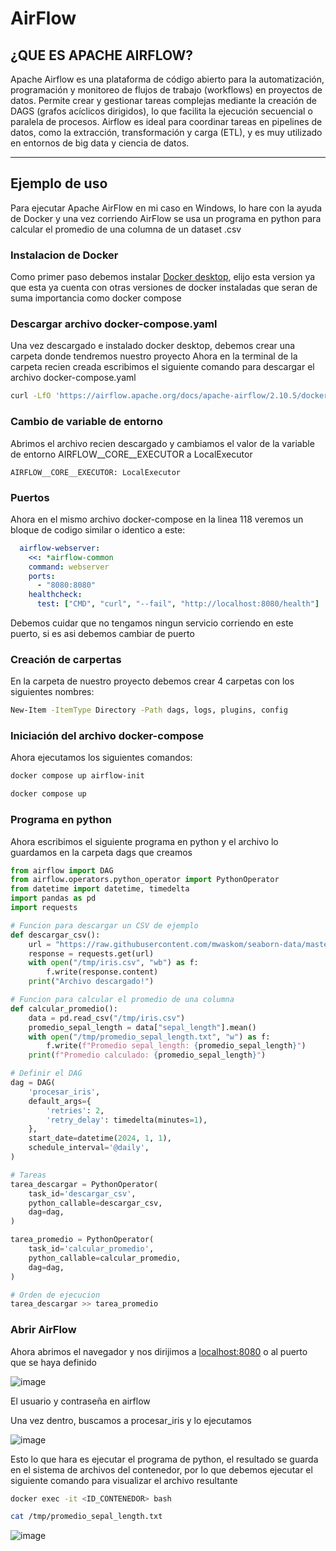 # **AirFlow**

## **¿QUE ES APACHE AIRFLOW?**

Apache Airflow es una plataforma de código abierto para la automatización, programación y monitoreo de flujos de trabajo (workflows) en proyectos de datos. Permite crear y gestionar tareas complejas mediante la creación de DAGS (grafos acíclicos dirigidos), lo que facilita la ejecución secuencial o paralela de procesos. Airflow es ideal para coordinar tareas en pipelines de datos, como la extracción, transformación y carga (ETL), y es muy utilizado en entornos de big data y ciencia de datos.

---

## **Ejemplo de uso**

Para ejecutar Apache AirFlow en mi caso en Windows, lo hare con la ayuda de Docker y una vez corriendo AirFlow se usa un programa en python para calcular el promedio de una columna de un dataset .csv


### **Instalacion de Docker**

Como primer paso debemos instalar [Docker desktop](https://www.docker.com/products/docker-desktop/), elijo esta version ya que esta ya cuenta con otras versiones de docker instaladas que seran de suma importancia como docker compose


### **Descargar archivo docker-compose.yaml**

Una vez descargado e instalado docker desktop, debemos crear una carpeta donde tendremos nuestro proyecto
Ahora en la terminal de la carpeta recien creada escribimos el siguiente comando para descargar el archivo docker-compose.yaml

```bash
curl -LfO 'https://airflow.apache.org/docs/apache-airflow/2.10.5/docker-compose.yaml'
```


### **Cambio de variable de entorno**

Abrimos el archivo recien descargado y cambiamos el valor de la variable de entorno AIRFLOW__CORE__EXECUTOR a LocalExecutor

```env
AIRFLOW__CORE__EXECUTOR: LocalExecutor
```


### **Puertos**

Ahora en el mismo archivo docker-compose en la linea 118 veremos un bloque de codigo similar o identico a este:

```yaml
  airflow-webserver:
    <<: *airflow-common
    command: webserver
    ports:
      - "8080:8080"
    healthcheck:
      test: ["CMD", "curl", "--fail", "http://localhost:8080/health"]
```

Debemos cuidar que no tengamos ningun servicio corriendo en este puerto, si es asi debemos cambiar de puerto


### **Creación de carpertas**

En la carpeta de nuestro proyecto debemos crear 4 carpetas con los siguientes nombres:

```bash
New-Item -ItemType Directory -Path dags, logs, plugins, config
```


### **Iniciación del archivo docker-compose**

Ahora ejecutamos los siguientes comandos:

```bash
docker compose up airflow-init
```

```bash
docker compose up
```


### **Programa en python**

Ahora escribimos el siguiente programa en python y el archivo lo guardamos en la carpeta dags que creamos

```python
from airflow import DAG
from airflow.operators.python_operator import PythonOperator
from datetime import datetime, timedelta
import pandas as pd
import requests

# Funcion para descargar un CSV de ejemplo
def descargar_csv():
    url = "https://raw.githubusercontent.com/mwaskom/seaborn-data/master/iris.csv"
    response = requests.get(url)
    with open("/tmp/iris.csv", "wb") as f:
        f.write(response.content)
    print("Archivo descargado!")

# Funcion para calcular el promedio de una columna
def calcular_promedio():
    data = pd.read_csv("/tmp/iris.csv")
    promedio_sepal_length = data["sepal_length"].mean()
    with open("/tmp/promedio_sepal_length.txt", "w") as f:
        f.write(f"Promedio sepal_length: {promedio_sepal_length}")
    print(f"Promedio calculado: {promedio_sepal_length}")

# Definir el DAG
dag = DAG(
    'procesar_iris',
    default_args={
        'retries': 2,
        'retry_delay': timedelta(minutes=1),
    },
    start_date=datetime(2024, 1, 1),
    schedule_interval='@daily',
)

# Tareas
tarea_descargar = PythonOperator(
    task_id='descargar_csv',
    python_callable=descargar_csv,
    dag=dag,
)

tarea_promedio = PythonOperator(
    task_id='calcular_promedio',
    python_callable=calcular_promedio,
    dag=dag,
)

# Orden de ejecucion
tarea_descargar >> tarea_promedio
```


### **Abrir AirFlow**

Ahora abrimos el navegador y nos dirijimos a [localhost:8080](localhost:8080) o al puerto que se haya definido

![image](https://github.com/user-attachments/assets/f9a78d40-42b5-4a10-a9d5-df87db48e4a8)

El usuario y contraseña en airflow

Una vez dentro, buscamos a procesar_iris y lo ejecutamos

![image](https://github.com/user-attachments/assets/63abe90d-fae9-4a4e-ac70-aad1c39c24f2)

Esto lo que hara es ejecutar el programa de python, el resultado se guarda en el sistema de archivos del contenedor, por lo que debemos ejecutar el siguiente comando para visualizar el archivo resultante

```bash
docker exec -it <ID_CONTENEDOR> bash
```

```bash
cat /tmp/promedio_sepal_length.txt
```

![image](https://github.com/user-attachments/assets/e995b664-0611-473d-91dd-b8385a3537a9)
